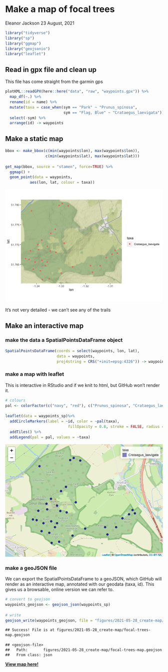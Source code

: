 Make a map of focal trees
================
Eleanor Jackson
23 August, 2021

``` r
library("tidyverse")
library("sp")
library("ggmap")
library("geojsonio")
library("leaflet")
```

## Read in gpx file and clean up

This file has come straight from the garmin gps

``` r
plotKML::readGPX(here::here("data", "raw", "waypoints.gpx")) %>%
  map_df(~.) %>%
  rename(id = name) %>%
  mutate(taxa = case_when(sym == "Park" ~ "Prunus_spinosa",
                          sym == "Flag, Blue" ~ "Crataegus_laevigata")) %>%
  select(-sym) %>%
  arrange(id) -> waypoints
```

## Make a static map

``` r
bbox <- make_bbox(c(min(waypoints$lon), max(waypoints$lon)), 
                  c(min(waypoints$lat), max(waypoints$lat)))

get_map(bbox, source = "stamen", force=TRUE) %>%
  ggmap() +
  geom_point(data = waypoints, 
           aes(lon, lat, colour = taxa))
```

![](figures/2021-05-28_create-map/ggmap-1.png)<!-- -->

It’s not very detailed - we can’t see any of the trails

## Make an interactive map

### make the data a SpatialPointsDataFrame object

``` r
SpatialPointsDataFrame(coords = select(waypoints, lon, lat), 
                       data = waypoints, 
                       proj4string = CRS("+init=epsg:4326")) -> waypoints_sp
```

### make a map with leaflet

This is interactive in RStudio and if we knit to html, but GitHub won’t
render it.

``` r
# colours
pal <- colorFactor(c("navy", "red"), c("Prunus_spinosa", "Crataegus_laevigata"))

leaflet(data = waypoints_sp)%>% 
  addCircleMarkers(label = ~id, color = ~pal(taxa), 
                            fillOpacity = 0.8, stroke = FALSE, radius = 5) %>% 
  addTiles() %>%
  addLegend(pal = pal, values = ~taxa)
```

![](figures/2021-05-28_create-map/leaflet-map-1.png)<!-- -->

### make a geoJSON file

We can export the SpatialPointsDataFrame to a geoJSON, which GitHub will
render as an interactive map, annotated with our geodata (taxa, id).
This gives us a browsable, online version we can refer to.

``` r
# convert to geojson
waypoints_geojson <- geojson_json(waypoints_sp)

# write
geojson_write(waypoints_geojson, file = "figures/2021-05-28_create-map/focal-trees-map.geojson")
```

    ## Success! File is at figures/2021-05-28_create-map/focal-trees-map.geojson

    ## <geojson-file>
    ##   Path:       figures/2021-05-28_create-map/focal-trees-map.geojson
    ##   From class: json

[**View map
here!**](figures/2021-05-28_create-map/focal-trees-map.geojson)
